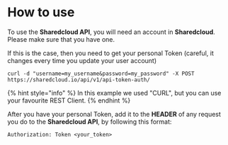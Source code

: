 # How to use

To use the **Sharedcloud API**, you will need an account in **Sharedcloud**. Please make sure that you have one.

If this is the case, then you need to get your personal Token \(careful, it changes every time you update your user account\)

```text
curl -d "username=my_username&password=my_password" -X POST https://sharedcloud.io/api/v1/api-token-auth/
```

{% hint style="info" %}
In this example we used "CURL", but you can use your favourite REST Client.
{% endhint %}

After you have your personal Token, add it to the **HEADER** of any request you do to the **Sharedcloud API**, by following this format:

```text
Authorization: Token <your_token>
```

